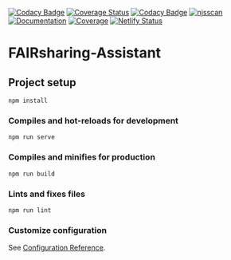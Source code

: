 [![Codacy Badge](https://api.codacy.com/project/badge/Grade/f6491df81c744d2592006665d6567261)](https://app.codacy.com/gh/FAIRsharing/FAIRsharing-Assistant?utm_source=github.com&utm_medium=referral&utm_content=FAIRsharing/FAIRsharing-Assistant&utm_campaign=Badge_Grade_Settings)
[![Coverage Status](https://coveralls.io/repos/github/FAIRsharing/FAIRsharing-Assistant/badge.svg?branch=master)](https://coveralls.io/github/FAIRsharing/FAIRsharing-Assistant?branch=master)
[![Codacy Badge](https://app.codacy.com/project/badge/Grade/a28a700ad99545a58dfef51a3630e0d9)](https://www.codacy.com/gh/FAIRsharing/FAIRsharing-Assistant/dashboard?utm_source=github.com&amp;utm_medium=referral&amp;utm_content=FAIRsharing/FAIRsharing-Assistant&amp;utm_campaign=Badge_Grade)
[![njsscan](https://github.com/FAIRsharing/FAIRsharing-Assistant/actions/workflows/njsscan-analysis.yml/badge.svg)](https://github.com/FAIRsharing/FAIRsharing-Assistant/actions/workflows/njsscan-analysis.yml)
[![Documentation](https://github.com/FAIRsharing/FAIRsharing-Assistant/actions/workflows/documentation.yml/badge.svg)](https://github.com/FAIRsharing/FAIRsharing-Assistant/actions/workflows/documentation.yml)
[![Coverage](https://github.com/FAIRsharing/FAIRsharing-Assistant/actions/workflows/unit_tests.yml/badge.svg)](https://github.com/FAIRsharing/FAIRsharing-Assistant/actions/workflows/unit_tests.yml)
[![Netlify Status](https://api.netlify.com/api/v1/badges/f5d8cddf-f680-4d9c-8552-f644f75a960f/deploy-status)](https://app.netlify.com/sites/golden-frangipane-3168eb/deploys)


# FAIRsharing-Assistant

## Project setup
```
npm install
```

### Compiles and hot-reloads for development
```
npm run serve
```

### Compiles and minifies for production
```
npm run build
```

### Lints and fixes files
```
npm run lint
```

### Customize configuration
See [Configuration Reference](https://cli.vuejs.org/config/).
